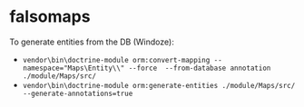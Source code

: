 # falsomaps

To generate entities from the DB (Windoze):

 * ```vendor\bin\doctrine-module orm:convert-mapping --namespace="Maps\Entity\\" --force  --from-database annotation ./module/Maps/src/```
 * ```vendor\bin\doctrine-module orm:generate-entities ./module/Maps/src/ --generate-annotations=true```
